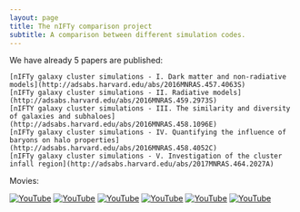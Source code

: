 ```yaml
---
layout: page
title: The nIFTy comparison project
subtitle: A comparison between different simulation codes.
---
```


We have already 5 papers are published:

    [nIFTy galaxy cluster simulations - I. Dark matter and non-radiative models](http://adsabs.harvard.edu/abs/2016MNRAS.457.4063S)
    [nIFTy galaxy cluster simulations - II. Radiative models](http://adsabs.harvard.edu/abs/2016MNRAS.459.2973S)
    [nIFTY galaxy cluster simulations - III. The similarity and diversity of galaxies and subhaloes](http://adsabs.harvard.edu/abs/2016MNRAS.458.1096E)
    [nIFTy galaxy cluster simulations - IV. Quantifying the influence of baryons on halo properties](http://adsabs.harvard.edu/abs/2016MNRAS.458.4052C)
    [nIFTy galaxy cluster simulations - V. Investigation of the cluster infall region](http://adsabs.harvard.edu/abs/2017MNRAS.464.2027A)

Movies:

[![YouTube](https://img.youtube.com/vi/qf4Z91UDQrQ/0.jpg)](https://www.youtube.com/watch?v=qf4Z91UDQrQ "Cluster-00019")
[![YouTube](https://img.youtube.com/vi/dQym4rg4hO4/0.jpg)](https://www.youtube.com/watch?v=dQym4rg4hO4 "Cluster-00108")
[![YouTube](https://img.youtube.com/vi/AUei4zrkpQw/0.jpg)](https://www.youtube.com/watch?v=AUei4zrkpQw "Cluster-00280")
[![YouTube](https://img.youtube.com/vi/46PezMsJtxM/0.jpg)](https://www.youtube.com/watch?v=46PezMsJtxM "Cluster-00235")
[![YouTube](https://img.youtube.com/vi/EtY3XrdhbaA/0.jpg)](https://www.youtube.com/watch?v=EtY3XrdhbaA "Cluster-00224")
[![YouTube](https://img.youtube.com/vi/9cgaOuFFPQw/0.jpg)](https://www.youtube.com/watch?v=9cgaOuFFPQw "Cluster-00228")
